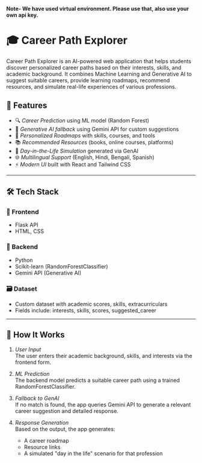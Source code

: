 **Note-  We have used virtual environment. Please use that, also use your own api key.**
# 🎓 Career Path Explorer

Career Path Explorer is an AI-powered web application that helps students discover personalized career paths based on their interests, skills, and academic background. It combines Machine Learning and Generative AI to suggest suitable careers, provide learning roadmaps, recommend resources, and simulate real-life experiences of various professions.

## 🚀 Features

- 🔍 *Career Prediction* using ML model (Random Forest)
- 🤖 *Generative AI fallback* using Gemini API for custom suggestions
- 🧭 *Personalized Roadmaps* with skills, courses, and tools
- 📚 *Recommended Resources* (books, online courses, platforms)
- 🎥 *Day-in-the-Life Simulation* generated via GenAI
- 🌐 *Multilingual Support* (English, Hindi, Bengali, Spanish)
- ⚡ *Modern UI* built with React and Tailwind CSS

---

## 🛠 Tech Stack

### 🎯 Frontend
- Flask API
- HTML, CSS

### 🧠 Backend
- Python
- Scikit-learn (RandomForestClassifier)
- Gemini API (Generative AI)

### 🗃 Dataset
- Custom dataset with academic scores, skills, extracurriculars
- Fields include: interests, skills, scores, suggested_career

---

## 🧪 How It Works

1. *User Input*  
   The user enters their academic background, skills, and interests via the frontend form.

2. *ML Prediction*  
   The backend model predicts a suitable career path using a trained RandomForestClassifier.

3. *Fallback to GenAI*  
   If no match is found, the app queries Gemini API to generate a relevant career suggestion and detailed response.

4. *Response Generation*  
   Based on the output, the app generates:
   - A career roadmap
   - Resource links
   - A simulated "day in the life" scenario for that profession
